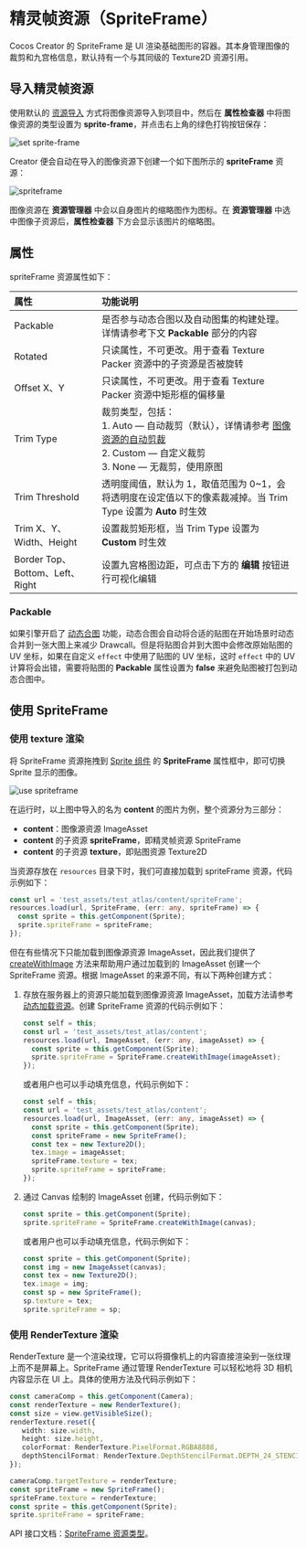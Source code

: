 # 精灵帧资源（SpriteFrame）

Cocos Creator 的 SpriteFrame 是 UI 渲染基础图形的容器。其本身管理图像的裁剪和九宫格信息，默认持有一个与其同级的 Texture2D 资源引用。

## 导入精灵帧资源

使用默认的 [资源导入](asset-workflow.md) 方式将图像资源导入到项目中，然后在 **属性检查器** 中将图像资源的类型设置为 **sprite-frame**，并点击右上角的绿色打钩按钮保存：

![set sprite-frame](sprite-frame/set-spriteframe.png)

Creator 便会自动在导入的图像资源下创建一个如下图所示的 **spriteFrame** 资源：

![spriteframe](sprite-frame/spriteframe.png)

图像资源在 **资源管理器** 中会以自身图片的缩略图作为图标。在 **资源管理器** 中选中图像子资源后，**属性检查器** 下方会显示该图片的缩略图。

## 属性

spriteFrame 资源属性如下：

| 属性 | 功能说明 |
| :--- | :--- |
| Packable    | 是否参与动态合图以及自动图集的构建处理。详情请参考下文 **Packable** 部分的内容     |
| Rotated  | 只读属性，不可更改。用于查看 Texture Packer 资源中的子资源是否被旋转 |
| Offset X、Y | 只读属性，不可更改。用于查看 Texture Packer 资源中矩形框的偏移量 |
| Trim Type | 裁剪类型，包括：<br>1. Auto — 自动裁剪（默认），详情请参考 [图像资源的自动剪裁](../ui-system/components/engine/trim.md)<br>2. Custom — 自定义裁剪<br>3. None — 无裁剪，使用原图 |
| Trim Threshold | 透明度阈值，默认为 1，取值范围为 0~1，会将透明度在设定值以下的像素裁减掉。当 Trim Type 设置为 **Auto** 时生效 |
| Trim X、Y、Width、Height | 设置裁剪矩形框，当 Trim Type 设置为 **Custom** 时生效 |
| Border Top、Bottom、Left、Right | 设置九宫格图边距，可点击下方的 **编辑** 按钮进行可视化编辑  |

### Packable

如果引擎开启了 [动态合图](../advanced-topics/dynamic-atlas.md) 功能，动态合图会自动将合适的贴图在开始场景时动态合并到一张大图上来减少 Drawcall。但是将贴图合并到大图中会修改原始贴图的 UV 坐标，如果在自定义 `effect` 中使用了贴图的 UV 坐标，这时 `effect` 中的 UV 计算将会出错，需要将贴图的 **Packable** 属性设置为 **false** 来避免贴图被打包到动态合图中。

## 使用 SpriteFrame

### 使用 texture 渲染

将 SpriteFrame 资源拖拽到 [Sprite 组件](../ui-system/components/editor/sprite.md) 的 **SpriteFrame** 属性框中，即可切换 Sprite 显示的图像。

![use spriteframe](sprite-frame/use-spriteframe.png)

在运行时，以上图中导入的名为 **content** 的图片为例，整个资源分为三部分：

- **content**：图像源资源 ImageAsset
- **content** 的子资源 **spriteFrame**，即精灵帧资源 SpriteFrame
- **content** 的子资源 **texture**，即贴图资源 Texture2D

当资源存放在 `resources` 目录下时，我们可直接加载到 spriteFrame 资源，代码示例如下：

```typescript
const url = 'test_assets/test_atlas/content/spriteFrame';
resources.load(url, SpriteFrame, (err: any, spriteFrame) => {
  const sprite = this.getComponent(Sprite);
  sprite.spriteFrame = spriteFrame;
});
```

但在有些情况下只能加载到图像源资源 ImageAsset，因此我们提供了 [createWithImage](__APIDOC__/zh/#/docs/3.5/zh/asset/Class/SpriteFrame?id=createwithimage) 方法来帮助用户通过加载到的 ImageAsset 创建一个 SpriteFrame 资源。根据 ImageAsset 的来源不同，有以下两种创建方式：

1. 存放在服务器上的资源只能加载到图像源资源 ImageAsset，加载方法请参考 [动态加载资源](./dynamic-load-resources.md)。创建 SpriteFrame 资源的代码示例如下：

    ```typescript
    const self = this;
    const url = 'test_assets/test_atlas/content';
    resources.load(url, ImageAsset, (err: any, imageAsset) => {
      const sprite = this.getComponent(Sprite);
      sprite.spriteFrame = SpriteFrame.createWithImage(imageAsset);
    });
    ```

    或者用户也可以手动填充信息，代码示例如下：

    ```typescript
    const self = this;
    const url = 'test_assets/test_atlas/content';
    resources.load(url, ImageAsset, (err: any, imageAsset) => {
      const sprite = this.getComponent(Sprite);
      const spriteFrame = new SpriteFrame();
      const tex = new Texture2D();
      tex.image = imageAsset;
      spriteFrame.texture = tex;
      sprite.spriteFrame = spriteFrame;
    });
    ```

2. 通过 Canvas 绘制的 ImageAsset 创建，代码示例如下：

    ```typescript
    const sprite = this.getComponent(Sprite);
    sprite.spriteFrame = SpriteFrame.createWithImage(canvas);
    ```

    或者用户也可以手动填充信息，代码示例如下：

    ```typescript
    const sprite = this.getComponent(Sprite);
    const img = new ImageAsset(canvas);
    const tex = new Texture2D();
    tex.image = img;
    const sp = new SpriteFrame();
    sp.texture = tex;
    sprite.spriteFrame = sp;
    ```

### 使用 RenderTexture 渲染

RenderTexture 是一个渲染纹理，它可以将摄像机上的内容直接渲染到一张纹理上而不是屏幕上。SpriteFrame 通过管理 RenderTexture 可以轻松地将 3D 相机内容显示在 UI 上。具体的使用方法及代码示例如下：

```typescript
const cameraComp = this.getComponent(Camera);
const renderTexture = new RenderTexture();
const size = view.getVisibleSize();
renderTexture.reset({
   width: size.width,
   height: size.height,
   colorFormat: RenderTexture.PixelFormat.RGBA8888,
   depthStencilFormat: RenderTexture.DepthStencilFormat.DEPTH_24_STENCIL_8
});

cameraComp.targetTexture = renderTexture;
const spriteFrame = new SpriteFrame();
spriteFrame.texture = renderTexture;
const sprite = this.getComponent(Sprite);
sprite.spriteFrame = spriteFrame;
```

API 接口文档：[SpriteFrame 资源类型](__APIDOC__/zh/#/docs/3.5/zh/asset/Class/SpriteFrame)。
